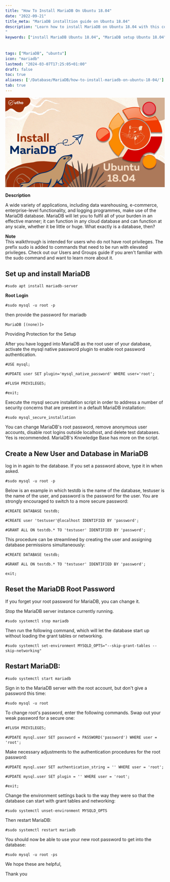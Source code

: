 ```yaml
---
title: "How To Install MariaDB On Ubuntu 18.04"
date: "2022-09-21"
title_meta: "MariaDB installtion guide on Ubuntu 18.04"
description: "Learn how to install MariaDB on Ubuntu 18.04 with this comprehensive guide. Follow these step-by-step instructions to set up MariaDB, a popular MySQL alternative, on your Ubuntu 18.04 system for efficient database management and development.
"
keywords: ["install MariaDB Ubuntu 18.04", "MariaDB setup Ubuntu 18.04", "Ubuntu 18.04 MariaDB installation guide", "MySQL alternative Ubuntu", "Ubuntu MariaDB tutorial", "MariaDB installation steps Ubuntu 18.04", "database management Ubuntu", "MariaDB Ubuntu 18.04 instructions"]


tags: ["MariaDB", "ubuntu"]
icon: "mariadb"
lastmod: "2024-03-07T17:25:05+01:00"
draft: false
toc: true
aliases: ['/Database/MariaDB/how-to-install-mariadb-on-ubuntu-18-04/']
tab: true
---
```


![](images/How-To-Install-MariaDB-On-Ubuntu-18.04_utho.jpg)

**Description**

A wide variety of applications, including data warehousing, e-commerce, enterprise-level functionality, and logging programmes, make use of the MariaDB database. MariaDB will let you to fulfil all of your burden in an effective manner; it can function in any cloud database and can function at any scale, whether it be little or huge. What exactly is a database, then?

**Note**  
This walkthrough is intended for users who do not have root privileges. The prefix sudo is added to commands that need to be run with elevated privileges. Check out our Users and Groups guide if you aren't familiar with the sudo command and want to learn more about it.

## Set up and install MariaDB

```
#sudo apt install mariadb-server 
```

**Root Login**

```
#sudo mysql -u root -p
```

then provide the password for mariadb

```
MariaDB [(none)]>
```

Providing Protection for the Setup

After you have logged into MariaDB as the root user of your database, activate the mysql native password plugin to enable root password authentication.

```
#USE mysql;
```

```
#UPDATE user SET plugin='mysql_native_password' WHERE user='root';
```

```
#FLUSH PRIVILEGES;
```

```
#exit;
```

Execute the mysql secure installation script in order to address a number of security concerns that are present in a default MariaDB installation:

```
#sudo mysql_secure_installation
```

You can change MariaDB's root password, remove anonymous user accounts, disable root logins outside localhost, and delete test databases. Yes is recommended. MariaDB's Knowledge Base has more on the script.

## Create a New User and Database in MariaDB

log in in again to the database. If you set a password above, type it in when asked.

```
#sudo mysql -u root -p
```

Below is an example in which testdb is the name of the database, testuser is the name of the user, and password is the password for the user. You are strongly encouraged to switch to a more secure password:

```
#CREATE DATABASE testdb;
```

```
#CREATE user 'testuser'@localhost IDENTIFIED BY 'password';
```

```
#GRANT ALL ON testdb.* TO 'testuser' IDENTIFIED BY 'password';
```

This procedure can be streamlined by creating the user and assigning database permissions simultaneously:

```
#CREATE DATABASE testdb;
```

```
#GRANT ALL ON testdb.* TO 'testuser' IDENTIFIED BY 'password';
```

```
exit;
```

## Reset the MariaDB Root Password

If you forget your root password for MariaDB, you can change it.

Stop the MariaDB server instance currently running.

```
#sudo systemctl stop mariadb
```

Then run the following command, which will let the database start up without loading the grant tables or networking.

```
#sudo systemctl set-environment MYSQLD_OPTS="--skip-grant-tables --skip-networking"
```

## Restart MariaDB:

```
#sudo systemctl start mariadb
```

Sign in to the MariaDB server with the root account, but don't give a password this time:

```
#sudo mysql -u root
```

To change root's password, enter the following commands. Swap out your weak password for a secure one:

```
#FLUSH PRIVILEGES;
```

```
#UPDATE mysql.user SET password = PASSWORD('password') WHERE user = 'root';
```

Make necessary adjustments to the authentication procedures for the root password:

```
#UPDATE mysql.user SET authentication_string = '' WHERE user = 'root';
```

```
#UPDATE mysql.user SET plugin = '' WHERE user = 'root';
```

```
#exit;
```

Change the environment settings back to the way they were so that the database can start with grant tables and networking:

```
#sudo systemctl unset-environment MYSQLD_OPTS
```

Then restart MariaDB:

```
#sudo systemctl restart mariadb
```

You should now be able to use your new root password to get into the database:

```
#sudo mysql -u root -ps
```

We hope these are helpful,

Thank you
